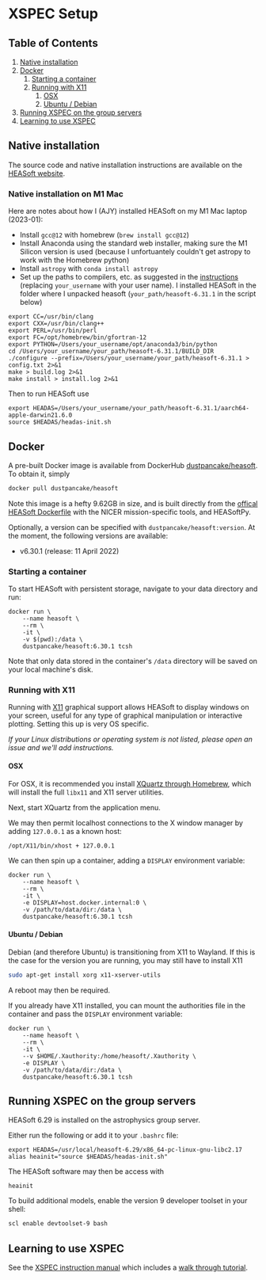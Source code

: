 # XSPEC Setup

<!--BEGIN TOC-->
## Table of Contents
1. [Native installation](#native-installation)
2. [Docker](#docker)
    1. [Starting a container](#starting-a-container)
    2. [Running with X11](#running-with-x11)
        1. [OSX](#osx)
        2. [Ubuntu / Debian](#ubuntu--debian)
3. [Running XSPEC on the group servers](#running-xspec-on-the-group-servers)
4. [Learning to use XSPEC](#learning-to-use-xspec)
<!--END TOC-->

## Native installation

The source code and native installation instructions are available on the [HEASoft website](https://heasarc.gsfc.nasa.gov/lheasoft/download.html).

### Native installation on M1 Mac

Here are notes about how I (AJY) installed HEASoft on my M1 Mac laptop (2023-01):

- Install `gcc@12` with homebrew (`brew install gcc@12`)
- Install Anaconda using the standard web installer, making sure the M1 Silicon version is used (because I unfortuantely couldn't get astropy to work with the Homebrew python)
- Install `astropy` with `conda install astropy`
-  Set up the paths to compilers, etc. as suggested in the [instructions](https://heasarc.gsfc.nasa.gov/lheasoft/macos.html) (replacing `your_username` with your user name). I installed HEASoft in the folder where I unpacked heasoft (`your_path/heasoft-6.31.1` in the script below)

```
export CC=/usr/bin/clang
export CXX=/usr/bin/clang++
export PERL=/usr/bin/perl
export FC=/opt/homebrew/bin/gfortran-12
export PYTHON=/Users/your_username/opt/anaconda3/bin/python
cd /Users/your_username/your_path/heasoft-6.31.1/BUILD_DIR
./configure --prefix=/Users/your_username/your_path/heasoft-6.31.1 > config.txt 2>&1
make > build.log 2>&1
make install > install.log 2>&1
```

Then to run HEASoft use

```
export HEADAS=/Users/your_username/your_path/heasoft-6.31.1/aarch64-apple-darwin21.6.0
source $HEADAS/headas-init.sh
```

## Docker

A pre-built Docker image is available from DockerHub [dustpancake/heasoft](https://hub.docker.com/r/dustpancake/heasoft). To obtain it, simply
```bash
docker pull dustpancake/heasoft
```

Note this image is a hefty 9.62GB in size, and is built directly from the [offical HEASoft Dockerfile](https://heasarc.gsfc.nasa.gov/lheasoft/docker.html) with the NICER mission-specific tools, and HEASoftPy.

Optionally, a version can be specified with `dustpancake/heasoft:version`. At the moment, the following versions are available:

- v6.30.1 (release: 11 April 2022)

### Starting a container

To start HEASoft with persistent storage, navigate to your data directory and run:
```
docker run \
    --name heasoft \
    --rm \
    -it \
    -v $(pwd):/data \
    dustpancake/heasoft:6.30.1 tcsh
```

Note that only data stored in the container's `/data` directory will be saved on your local machine's disk.

### Running with X11

Running with [X11](https://x.org/wiki/) graphical support allows HEASoft to display windows on your screen, useful for any type of graphical manipulation or interactive plotting. Setting this up is very OS specific.

*If your Linux distributions or operating system is not listed, please open an issue and we'll add instructions.*

#### OSX
For OSX, it is recommended you install [XQuartz through Homebrew](https://formulae.brew.sh/cask/xquartz), which will install the full `libx11` and X11 server utilities.

Next, start XQuartz from the application menu.

We may then permit localhost connections to the X window manager by adding `127.0.0.1` as a known host:
```bash
/opt/X11/bin/xhost + 127.0.0.1
```

We can then spin up a container, adding a `DISPLAY` environment variable:
```
docker run \
    --name heasoft \
    --rm \
    -it \
    -e DISPLAY=host.docker.internal:0 \
    -v /path/to/data/dir:/data \
    dustpancake/heasoft:6.30.1 tcsh
```

#### Ubuntu / Debian
Debian (and therefore Ubuntu) is transitioning from X11 to Wayland. If this is the case for the version you are running, you may still have to install X11
```bash
sudo apt-get install xorg x11-xserver-utils
```
A reboot may then be required.

If you already have X11 installed, you can mount the authorities file in the container and pass the `DISPLAY` environment variable:
```
docker run \
    --name heasoft \
    --rm \
    -it \
    --v $HOME/.Xauthority:/home/heasoft/.Xauthority \
    -e DISPLAY \
    -v /path/to/data/dir:/data \
    dustpancake/heasoft:6.30.1 tcsh
```

## Running XSPEC on the group servers

HEASoft 6.29 is installed on the astrophysics group server.

Either run the following or add it to your `.bashrc` file:
```
export HEADAS=/usr/local/heasoft-6.29/x86_64-pc-linux-gnu-libc2.17
alias heainit="source $HEADAS/headas-init.sh"
```

The HEASoft software may then be access with
```
heainit
```

To build additional models, enable the version 9 developer toolset in your shell:
```bash
scl enable devtoolset-9 bash
```

## Learning to use XSPEC

See the [XSPEC instruction manual](https://heasarc.gsfc.nasa.gov/docs/software/heasoft/xanadu/xspec/manual/XspecManual.html) which includes a [walk through tutorial](https://heasarc.gsfc.nasa.gov/docs/software/heasoft/xanadu/xspec/manual/node35.html).
